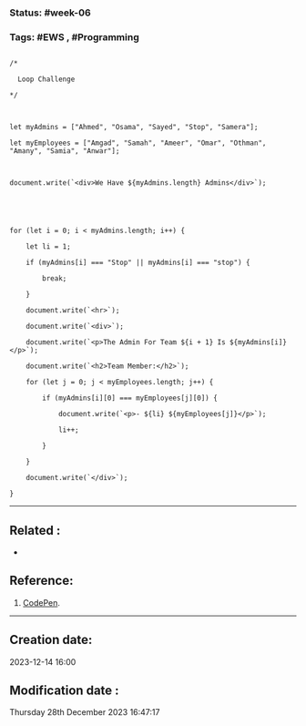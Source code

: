 
### Status: #week-06

### Tags: #EWS  , #Programming 


## 

```JS
/*

  Loop Challenge

*/

  

let myAdmins = ["Ahmed", "Osama", "Sayed", "Stop", "Samera"];

let myEmployees = ["Amgad", "Samah", "Ameer", "Omar", "Othman", "Amany", "Samia", "Anwar"];

  

document.write(`<div>We Have ${myAdmins.length} Admins</div>`);

  
  
  

for (let i = 0; i < myAdmins.length; i++) {

    let li = 1;

    if (myAdmins[i] === "Stop" || myAdmins[i] === "stop") {

        break;

    }

    document.write(`<hr>`);

    document.write(`<div>`);

    document.write(`<p>The Admin For Team ${i + 1} Is ${myAdmins[i]}</p>`);

    document.write(`<h2>Team Member:</h2>`);

    for (let j = 0; j < myEmployees.length; j++) {

        if (myAdmins[i][0] === myEmployees[j][0]) {

            document.write(`<p>- ${li} ${myEmployees[j]}</p>`);

            li++;

        }

    }

    document.write(`</div>`);

}
````



______________________________________________________________________


## Related : 

- 

## Reference: 

1.  [CodePen](https://codepen.io/Fahad-Mohamed/pen/BabNWqv).

---

  ## Creation date: 
  
  2023-12-14 16:00 
  
  
   ## Modification date :
   
   Thursday 28th December 2023 16:47:17